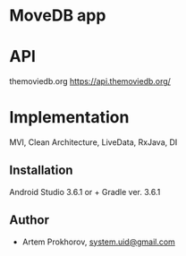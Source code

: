 # MoveDB app

# API
themoviedb.org
https://api.themoviedb.org/

# Implementation 
MVI, Clean Architecture, LiveData, RxJava, DI

## Installation
Android Studio 3.6.1 or +
Gradle ver. 3.6.1

## Author
* Artem Prokhorov, system.uid@gmail.com

